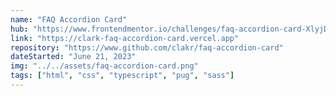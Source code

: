 ```yaml
---
name: "FAQ Accordion Card"
hub: "https://www.frontendmentor.io/challenges/faq-accordion-card-XlyjD0Oam"
link: "https://clark-faq-accordion-card.vercel.app"
repository: "https://www.github.com/clakr/faq-accordion-card"
dateStarted: "June 21, 2023"
img: "../../assets/faq-accordion-card.png"
tags: ["html", "css", "typescript", "pug", "sass"]
---
```

